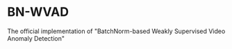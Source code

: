 # BN-WVAD
The official implementation of "BatchNorm-based Weakly Supervised Video Anomaly Detection"
